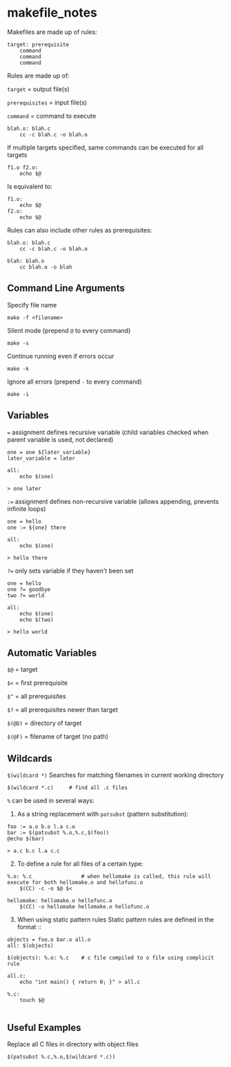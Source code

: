 # makefile_notes


Makefiles are made up of rules:
```make
target: prerequisite
    command
    command
    command
```
Rules are made up of:

`target` = output file(s)

`prerequisites` = input file(s)

`command` = command to execute

```make
blah.o: blah.c
    cc -c blah.c -o blah.o
```

If multiple targets specified, same commands can be executed for all targets
```make
f1.o f2.o:
    echo $@
```
Is equivalent to:
```make
f1.o:
    echo $@
f2.o:
    echo $@
```


Rules can also include other rules as prerequisites:

```make
blah.o: blah.c
    cc -c blah.c -o blah.o
    
blah: blah.o
    cc blah.o -o blah
```




## Command Line Arguments

Specify file name
```
make -f <filename>
```

Silent mode (prepend `@` to every command)
```
make -s
```

Continue running even if errors occur
```
make -k
```

Ignore all errors (prepend `-` to every command)
```
make -i
```

## Variables

`=` assignment defines recursive variable (child variables checked when parent variable is used, not declared)
```make
one = one ${later_variable}
later_variable = later

all: 
    echo $(one)

```
```
> one later
```


`:=` assignment defines non-recursive variable (allows appending, prevents infinite loops)
```make
one = hello
one := ${one} there

all: 
    echo $(one)

```
```
> hello there
```



`?=` only sets variable if they haven't been set
```make
one = hello
one ?= goodbye
two ?= world

all: 
    echo $(one)
    echo $(two)

```
```
> hello world
```


## Automatic Variables

`$@` = target

`$<` = first prerequisite

`$^` = all prerequisites

`$?` = all prerequisites newer than target

`$(@D)` = directory of target

`$(@F)` = filename of target (no path)


## Wildcards

`$(wildcard *)` Searches for matching filenames in current working directory
```make
$(wildcard *.c)     # find all .c files
```

`%` can be used in several ways:

1. As a string replacement with `patsubst` (pattern substitution):
```make
foo := a.o b.o l.a c.o
bar := $(patsubst %.o,%.c,$(foo))
@echo $(bar)
```
```
> a.c b.c l.a c.c
```

2. To define a rule for all files of a certain type:
```
%.o: %.c                # when hellomake is called, this rule will execute for both hellomake.o and hellofunc.o
	$(CC) -c -o $@ $<

hellomake: hellomake.o hellofunc.o 
	$(CC) -o hellomake hellomake.o hellofunc.o 
```




3. When using static pattern rules
Static pattern rules are defined in the format <targets>:<target pattern>:<prerequisite pattern>
```make
objects = foo.o bar.o all.o
all: $(objects)
    
$(objects): %.o: %.c    # c file compiled to o file using complicit rule

all.c:
    echo "int main() { return 0; }" > all.c

%.c:
    touch $@
    
```














## Useful Examples
Replace all C files in directory with object files
```
$(patsubst %.c,%.o,$(wildcard *.c))
```

